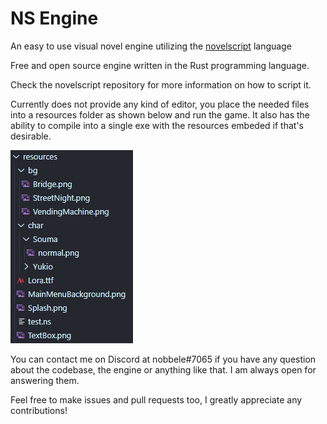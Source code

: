 # NS Engine
An easy to use visual novel engine utilizing the [novelscript](https://github.com/nobbele/novelscript) language

Free and open source engine written in the Rust programming language.

Check the novelscript repository for more information on how to script it.

Currently does not provide any kind of editor, you place the needed files into a resources folder as shown below and run the game.
It also has the ability to compile into a single exe with the resources embeded if that's desirable.

![example folder structure](https://github.com/nobbele/ns-engine/blob/master/example_structure.png)

You can contact me on Discord at nobbele#7065 if you have any question about the codebase, the engine or anything like that. 
I am always open for answering them.

Feel free to make issues and pull requests too, I greatly appreciate any contributions!
